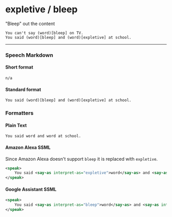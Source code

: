 # expletive / bleep

"Bleep" out the content

```text
You can't say (word)[bleep] on TV.
You said (word)[bleep] and (word)[expletive] at school.
```

---

### Speech Markdown
#### Short format
```text
n/a
```

#### Standard format
```text
You said (word)[bleep] and (word)[expletive] at school.
```

### Formatters
#### Plain Text
```text
You said word and word at school.
```

#### Amazon Alexa SSML
Since Amazon Alexa doesn't support `bleep` it is replaced with `expletive`.
```xml
<speak>
    You said <say-as interpret-as="expletive">word</say-as> and <say-as interpret-as="expletive">word</say-as> at school.
</speak>
```

#### Google Assistant SSML
```xml
<speak>
    You said <say-as interpret-as="bleep">word</say-as> and <say-as interpret-as="expletive">word</say-as> at school.
</speak>
```
